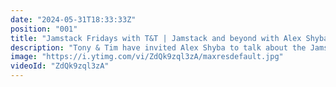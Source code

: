 ```yaml
---
date: "2024-05-31T18:33:33Z"
position: "001"
title: "Jamstack Fridays with T&T | Jamstack and beyond with Alex Shyba"
description: "Tony & Tim have invited Alex Shyba to talk about the Jamstack and beyond!\n\nFollow us here:\nhttps://twitter.com/uniformdev\nhttps://twitter.com/timbenniks\nhttps://twitter.com/tmamedbekov"
image: "https://i.ytimg.com/vi/ZdQk9zql3zA/maxresdefault.jpg"
videoId: "ZdQk9zql3zA"
---
```


